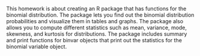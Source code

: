 This homework is about creating an R package that has functions for the binomial distribution. The package lets you find out the binomial distribution probabilities and visualize them in tables and graphs. The package also allows you to compute different statistics such as mean, variance, mode, skewness, and kurtosis for distributions. The package includes summary and print functions for binvar objects that print out the statistics for the binomial variable object.
